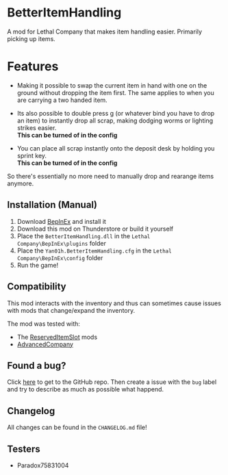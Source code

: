 # BetterItemHandling

A mod for Lethal Company that makes item handling easier. Primarily picking up items.

# Features

- Making it possible to swap the current item in hand with one on the ground without dropping the item
first. The same applies to when you are carrying a two handed item.

- Its also possible to double press g (or whatever bind you have to drop an item) to instantly
drop all scrap, making dodging worms or lighting strikes easier.  
**This can be turned of in the config**

- You can place all scrap instantly onto the deposit desk by holding you sprint key.  
**This can be turned of in the config**

So there's essentially no more need to manually drop and rearange items anymore.

## Installation (Manual)

1. Download [BepInEx](https://thunderstore.io/c/lethal-company/p/BepInEx/BepInExPack/) and install it
2. Download this mod on Thunderstore or build it yourself
3. Place the `BetterItemHandling.dll` in the `Lethal Company\BepInEx\plugins` folder
3. Place the `Yan01h.BetterItemHandling.cfg` in the `Lethal Company\BepInEx\config` folder
4. Run the game!

## Compatibility

This mod interacts with the inventory and thus can sometimes cause issues with mods that change/expand
the inventory.

The mod was tested with:
- The [ReservedItemSlot](https://thunderstore.io/c/lethal-company/p/FlipMods/ReservedItemSlotCore/) mods
- [AdvancedCompany](https://thunderstore.io/c/lethal-company/p/PotatoePet/AdvancedCompany/)

## Found a bug?

Click [here](https://github.com/Yan01h/BetterItemHandling) to get to the GitHub repo. Then create a issue with the `bug` label and try to describe as much as possible what happend.

## Changelog

All changes can be found in the `CHANGELOG.md` file!

## Testers

- Paradox75831004